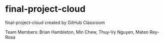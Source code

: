 # final-project-cloud
final-project-cloud created by GitHub Classroom

Team Members: Brian Hambleton, Min Chew, Thuy-Vy Nguyen, Mateo Rey-Rosa

